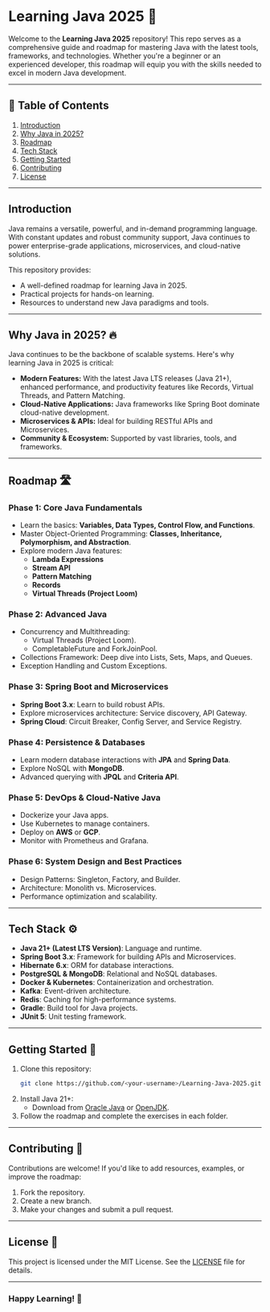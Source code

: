 
# Learning Java 2025 🌟
Welcome to the **Learning Java 2025** repository! This repo serves as a comprehensive guide and roadmap for mastering Java with the latest tools, frameworks, and technologies. Whether you're a beginner or an experienced developer, this roadmap will equip you with the skills needed to excel in modern Java development.

---

## 📜 Table of Contents
1. [Introduction](#introduction)
2. [Why Java in 2025?](#why-java-in-2025)
3. [Roadmap](#roadmap)
4. [Tech Stack](#tech-stack)
5. [Getting Started](#getting-started)
6. [Contributing](#contributing)
7. [License](#license)

---

## Introduction
Java remains a versatile, powerful, and in-demand programming language. With constant updates and robust community support, Java continues to power enterprise-grade applications, microservices, and cloud-native solutions.

This repository provides:
- A well-defined roadmap for learning Java in 2025.
- Practical projects for hands-on learning.
- Resources to understand new Java paradigms and tools.

---

## Why Java in 2025? 🔥
Java continues to be the backbone of scalable systems. Here's why learning Java in 2025 is critical:
- **Modern Features:** With the latest Java LTS releases (Java 21+), enhanced performance, and productivity features like Records, Virtual Threads, and Pattern Matching.
- **Cloud-Native Applications:** Java frameworks like Spring Boot dominate cloud-native development.
- **Microservices & APIs:** Ideal for building RESTful APIs and Microservices.
- **Community & Ecosystem:** Supported by vast libraries, tools, and frameworks.

---

## Roadmap 🛣️

### Phase 1: Core Java Fundamentals
- Learn the basics: **Variables, Data Types, Control Flow, and Functions**.
- Master Object-Oriented Programming: **Classes, Inheritance, Polymorphism, and Abstraction**.
- Explore modern Java features:
  - **Lambda Expressions**
  - **Stream API**
  - **Pattern Matching**
  - **Records**
  - **Virtual Threads (Project Loom)**

### Phase 2: Advanced Java
- Concurrency and Multithreading:
  - Virtual Threads (Project Loom).
  - CompletableFuture and ForkJoinPool.
- Collections Framework: Deep dive into Lists, Sets, Maps, and Queues.
- Exception Handling and Custom Exceptions.

### Phase 3: Spring Boot and Microservices
- **Spring Boot 3.x**: Learn to build robust APIs.
- Explore microservices architecture: Service discovery, API Gateway.
- **Spring Cloud**: Circuit Breaker, Config Server, and Service Registry.

### Phase 4: Persistence & Databases
- Learn modern database interactions with **JPA** and **Spring Data**.
- Explore NoSQL with **MongoDB**.
- Advanced querying with **JPQL** and **Criteria API**.

### Phase 5: DevOps & Cloud-Native Java
- Dockerize your Java apps.
- Use Kubernetes to manage containers.
- Deploy on **AWS** or **GCP**.
- Monitor with Prometheus and Grafana.

### Phase 6: System Design and Best Practices
- Design Patterns: Singleton, Factory, and Builder.
- Architecture: Monolith vs. Microservices.
- Performance optimization and scalability.

---

## Tech Stack ⚙️
- **Java 21+ (Latest LTS Version)**: Language and runtime.
- **Spring Boot 3.x**: Framework for building APIs and Microservices.
- **Hibernate 6.x**: ORM for database interactions.
- **PostgreSQL & MongoDB**: Relational and NoSQL databases.
- **Docker & Kubernetes**: Containerization and orchestration.
- **Kafka**: Event-driven architecture.
- **Redis**: Caching for high-performance systems.
- **Gradle**: Build tool for Java projects.
- **JUnit 5**: Unit testing framework.

---

## Getting Started 🚀
1. Clone this repository:
   ```bash
   git clone https://github.com/<your-username>/Learning-Java-2025.git
   ```
2. Install Java 21+:
   - Download from [Oracle Java](https://www.oracle.com/java/technologies/javase-downloads.html) or [OpenJDK](https://openjdk.org/).
3. Follow the roadmap and complete the exercises in each folder.

---

## Contributing 🤝
Contributions are welcome! If you'd like to add resources, examples, or improve the roadmap:
1. Fork the repository.
2. Create a new branch.
3. Make your changes and submit a pull request.

---

## License 📝
This project is licensed under the MIT License. See the [LICENSE](LICENSE) file for details.

---

### Happy Learning! 🎉